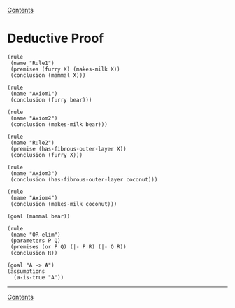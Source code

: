 [Contents](contents.html)

# Deductive Proof

```rules-proof
(rule
 (name "Rule1")
 (premises (furry X) (makes-milk X))
 (conclusion (mammal X)))

(rule
 (name "Axiom1")
 (conclusion (furry bear)))

(rule
 (name "Axiom2")
 (conclusion (makes-milk bear)))

(rule
 (name "Rule2")
 (premise (has-fibrous-outer-layer X))
 (conclusion (furry X)))

(rule
 (name "Axiom3")
 (conclusion (has-fibrous-outer-layer coconut)))

(rule
 (name "Axiom4")
 (conclusion (makes-milk coconut)))

(goal (mammal bear))
```

```rules-proof
(rule
 (name "OR-elim")
 (parameters P Q)
 (premises (or P Q) (|- P R) (|- Q R))
 (conclusion R))
```

```nd-proof
(goal "A -> A")
(assumptions
  (a-is-true "A"))
```

---

[Contents](contents.html)

